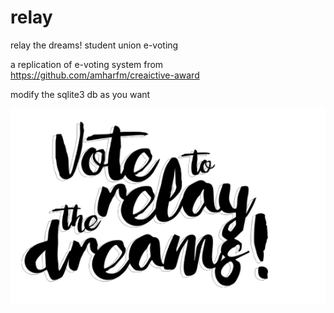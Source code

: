 # relay
relay the dreams! student union e-voting

a replication of e-voting system from https://github.com/amharfm/creaictive-award

modify the sqlite3 db as you want

<img src="https://github.com/amharfm/relay/blob/master/logo.png"/>
